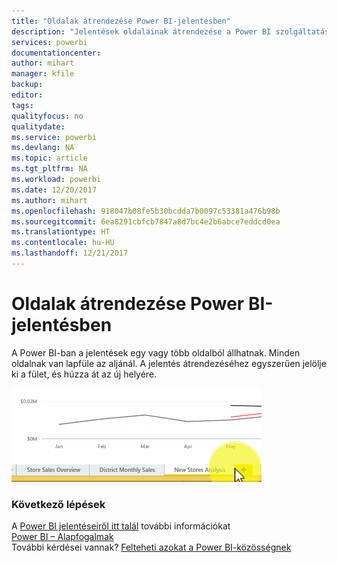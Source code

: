 ```yaml
---
title: "Oldalak átrendezése Power BI-jelentésben"
description: "Jelentések oldalainak átrendezése a Power BI szolgáltatásban és a Power BI Desktopban"
services: powerbi
documentationcenter: 
author: mihart
manager: kfile
backup: 
editor: 
tags: 
qualityfocus: no
qualitydate: 
ms.service: powerbi
ms.devlang: NA
ms.topic: article
ms.tgt_pltfrm: NA
ms.workload: powerbi
ms.date: 12/20/2017
ms.author: mihart
ms.openlocfilehash: 918047b08fe5b30bcdda7b0097c53381a476b98b
ms.sourcegitcommit: 6ea8291cbfcb7847a8d7bc4e2b6abce7eddcd0ea
ms.translationtype: HT
ms.contentlocale: hu-HU
ms.lasthandoff: 12/21/2017
---
```

# <a name="reorder-pages-in-a-report-in-power-bi"></a>Oldalak átrendezése Power BI-jelentésben
A Power BI-ban a jelentések egy vagy több oldalból állhatnak.  Minden oldalnak van lapfüle az aljánál.  A jelentés átrendezéséhez egyszerűen jelölje ki a fület, és húzza át az új helyére.

![](media/service-report-reorder-pages/reorder.gif)

### <a name="next-steps"></a>Következő lépések
A [Power BI jelentéseiről itt talál](service-reports.md) további információkat  
[Power BI – Alapfogalmak](service-basic-concepts.md)  
További kérdései vannak? [Felteheti azokat a Power BI-közösségnek](http://community.powerbi.com/)

